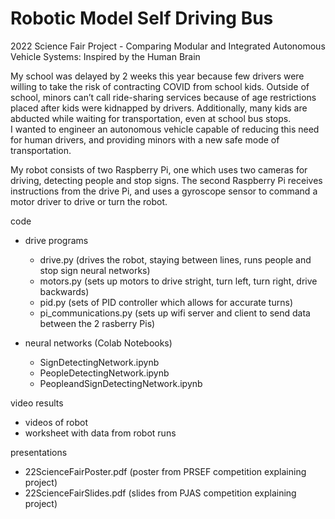# Robotic Model Self Driving Bus
2022 Science Fair Project - Comparing Modular and Integrated Autonomous Vehicle Systems: Inspired by the Human Brain

My school was delayed by 2 weeks this year because few drivers were willing to take the risk of contracting COVID from school kids. 
Outside of school, minors can’t call ride-sharing services because of age restrictions placed after kids were kidnapped by drivers. 
Additionally, many kids are abducted while waiting for transportation, even at school bus stops.  
I wanted to engineer an autonomous vehicle capable of reducing this need for human drivers, and providing minors with a new safe mode of transportation.

My robot consists of two Raspberry Pi, one which uses two cameras for driving, detecting people and stop signs.
The second Raspberry Pi receives instructions from the drive Pi, and uses a gyroscope sensor to command a motor driver to drive or turn the robot.

code
- drive programs
  - drive.py (drives the robot, staying between lines, runs people and stop sign neural networks)
  - motors.py (sets up motors to drive stright, turn left, turn right, drive backwards)
  - pid.py (sets of PID controller which allows for accurate turns)
  - pi_communications.py (sets up wifi server and client to send data between the 2 rasberry Pis)

- neural networks (Colab Notebooks)
  - SignDetectingNetwork.ipynb
  - PeopleDetectingNetwork.ipynb
  - PeopleandSignDetectingNetwork.ipynb


video results
  - videos of robot
  - worksheet with data from robot runs

presentations
  - 22ScienceFairPoster.pdf (poster from PRSEF competition explaining project)
  - 22ScienceFairSlides.pdf (slides from PJAS competition explaining project)
